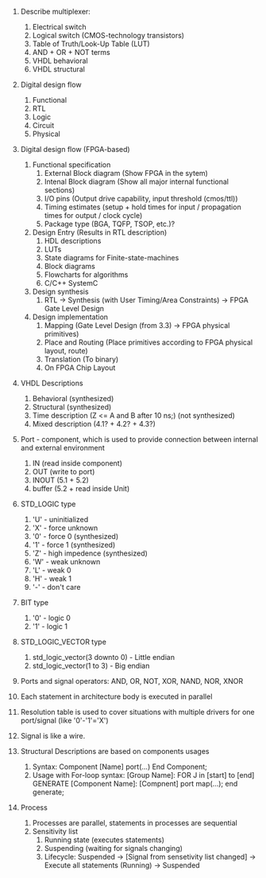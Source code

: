 1. Describe multiplexer:
   1. Electrical switch
   2. Logical switch (CMOS-technology transistors)
   3. Table of Truth/Look-Up Table (LUT)
   4. AND + OR + NOT terms
   5. VHDL behavioral
   6. VHDL structural

2. Digital design flow
   1. Functional 
   2. RTL
   3. Logic
   4. Circuit
   5. Physical

3. Digital design flow (FPGA-based)
	1. Functional specification
		1. External Block diagram (Show FPGA in the sytem)
		2. Intenal Block diagram (Show all major internal functional sections)
		3. I/O pins (Output drive capability, input threshold (cmos/ttl))
		4. Timing estimates (setup + hold times for input / propagation times for output / clock cycle)
		5. Package type (BGA, TQFP, TSOP, etc.)?
	2. Design Entry (Results in RTL description)
		1. HDL descriptions
		2. LUTs
		3. State diagrams for Finite-state-machines
		4. Block diagrams
		5. Flowcharts for algorithms
		6. C/C++ SystemC
	3. Design synthesis 
		1. RTL -> Synthesis (with User Timing/Area Constraints) -> FPGA Gate Level Design
	4. Design implementation
		1. Mapping (Gate Level Design (from 3.3) -> FPGA physical primitives)
		2. Place and Routing (Place primitives according to FPGA physical layout, route)
		3. Translation (To binary)
		4. On FPGA Chip Layout

4. VHDL Descriptions
	1. Behavioral (synthesized)
	2. Structural (synthesized)
	3. Time description (Z <= A and B after 10 ns;) (not synthesized)
	4. Mixed description (4.1? + 4.2? + 4.3?)

5. Port - component, which is used to provide connection between internal and external environment
	1. IN (read inside component)
	2. OUT (write to port)
	3. INOUT (5.1 + 5.2)
	4. buffer (5.2 + read inside Unit)

6. STD_LOGIC type 
	1. 'U' - uninitialized
	2. 'X' - force unknown 
	3. '0' - force 0 (synthesized)
	4. '1' - force 1 (synthesized)
	5. 'Z' - high impedence (synthesized)
	6. 'W' - weak unknown 
	7. 'L' - weak 0
	8. 'H' - weak 1
	9. '-' - don't care

7. BIT type
	1. '0' - logic 0
	2. '1' - logic 1

8. STD_LOGIC_VECTOR type
	1. std_logic_vector(3 downto 0) - Little endian
	2. std_logic_vector(1 to 3) - Big endian

9. Ports and signal operators: AND, OR, NOT, XOR, NAND, NOR, XNOR

10. Each statement in architecture body is executed in parallel

11. Resolution table is used to cover situations with multiple drivers for one port/signal (like '0'-'1'='X')

12. Signal is like a wire.

13. Structural Descriptions are based on components usages 
	1. Syntax: Component [Name] port(...) End Component;
	2. Usage with For-loop syntax:  [Group Name]: FOR J in [start] to [end] GENERATE [Component Name]: [Compnent] port map(...); end generate;

14. Process
	1. Processes are parallel, statements in processes are sequential
	2. Sensitivity list
		1. Running state (executes statements)
		2. Suspending (waiting for signals changing)
		3. Lifecycle: Suspended -> [Signal from sensetivity list changed] -> Execute all statements (Running) -> Suspended

